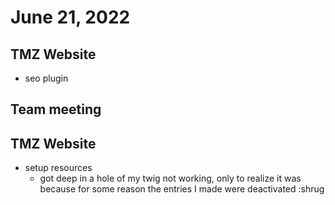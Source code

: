 # June 21, 2022

## TMZ Website
- seo plugin

## Team meeting

## TMZ Website
- setup resources
	- got deep in a hole of my twig not working, only to realize it was because for some reason the entries I made were deactivated :shrug

